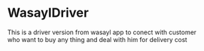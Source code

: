# WasaylDriver

This is a driver version from wasayl app to conect with customer  
who want to buy any thing and deal with him for delivery cost
